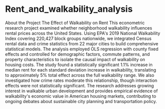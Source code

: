 # Rent_and_walkability_analysis
About the Project
The Effect of Walkability on Rent
This econometric research project examined whether neighborhood walkability influences rental prices across the United States. Using EPA's 2019 National Walkability Index covering 220,427 block groups nationwide, we integrated Census rental data and crime statistics from 22 major cities to build comprehensive statistical models. The analysis employed OLS regression with county fixed effects and controlled for demographic factors, commute patterns, and property characteristics to isolate the causal impact of walkability on housing costs.
The study found a statistically significant 1.1% increase in median rent for each standard deviation increase in walkability, translating to approximately 5% total effect across the full walkability range. We also investigated how crime rates moderate this relationship, though interaction effects were not statistically significant. The research addresses growing interest in walkable urban development and provides empirical evidence of walkability's economic value in American housing markets, contributing to ongoing debates about sustainable city planning and transportation policy.
